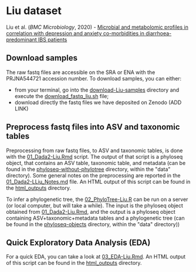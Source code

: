 # Liu dataset
Liu et al. (_BMC Microbiology_, 2020) - [Microbial and metabolomic profiles in correlation with depression and anxiety co-morbidities in diarrhoea-predominant IBS patients][1]

[1]: https://bmcmicrobiol.biomedcentral.com/articles/10.1186/s12866-020-01841-4


## Download samples

The raw fastq files are accessible on the SRA or ENA with the PRJNA544721 accession number. To download samples, you can either:
- from your terminal, go into the [download-Liu-samples](download-Liu-samples/) directory and execute the [download_fastq_liu.sh](download-Liu-samples/download_fastq_liu.sh) file;
- download directly the fastq files we have deposited on Zenodo (ADD LINK)


## Preprocess fastq files into ASV and taxonomic tables

Preprocessing from raw fastq files, to ASV and taxonomic tables, is done with the [01_Dada2-Liu.Rmd](01_Dada2-Liu.Rmd) script. The output of that script is a phyloseq object, that contains an ASV table, taxonomic table, and metadata (can be found in the [phyloseq-without-phylotree](../../../data/phyloseq-objects/phyloseq-without-phylotree/) directory, within the "data" directory). Some general notes on the preprocessing are reported in the [01_Dada2-LLiu_Notes.md](01_Dada2-Liu_Notes.md) file. An HTML output of this script can be found in the [html_outputs](./html_outputs/) directory.

To infer a phylogenetic tree, the [02_PhyloTree-Liu.R](02_PhyloTree-Liu.R) can be run on a server (or local computer, but will take a while). The input is the phyloseq object obtained from [01_Dada2-Liu.Rmd](01_Dada2-Liu.Rmd), and the output is a phyloseq object containing ASV+taxonomic+metadata tables and a phylogenetic tree (can be found in the [phyloseq-objects](../../../data/phyloseq-objects/) directory, within the "data" directory))


## Quick Exploratory Data Analysis (EDA)

For a quick EDA, you can take a look at [03_EDA-Liu.Rmd](03_EDA-Liu.Rmd). An HTML output of this script can be found in the [html_outputs](./html_outputs/) directory.